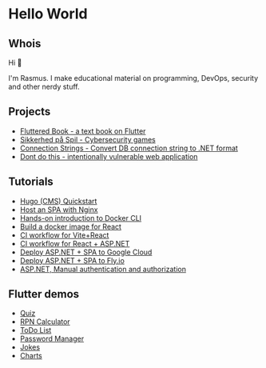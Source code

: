 # Hello World

## Whois

Hi 👋

I'm Rasmus.
I make educational material on programming, DevOps, security and other nerdy stuff.

## Projects

- [Fluttered Book - a text book on Flutter](https://fluttered-book.github.io/)
- [Sikkerhed på Spil - Cybersecurity games](https://easv-it-sikkerhed.github.io/sikkerhed-paa-spil/)
- [Connection Strings - Convert DB connection string to .NET format](https://rpede.github.io/connection_strings/)
- [Dont do this - intentionally vulnerable web application](https://github.com/rpede/dontdothis)

## Tutorials

- [Hugo (CMS) Quickstart](https://rpede.github.io/hugo-quickstart/)
- [Host an SPA with Nginx](https://github.com/rpede/tutorial-vm-spa)
- [Hands-on introduction to Docker CLI](https://github.com/rpede/tutorial-docker-intro)
- [Build a docker image for React](https://github.com/rpede/tutorial-react-docker)
- [CI workflow for Vite+React](https://github.com/rpede/tutorial-react-ci)
- [CI workflow for React + ASP.NET](https://github.com/rpede/tutorial-fullstack-ci)
- [Deploy ASP.NET + SPA to Google Cloud](https://github.com/rpede/tutorial-deploy-gcloud)
- [Deploy ASP.NET + SPA to Fly.io](https://github.com/rpede/tutorial-deploy-flyio)
- [ASP.NET, Manual authentication and authorization](https://github.com/rpede/cds25-tutorial-auth)

## Flutter demos

- [Quiz](https://fluttered-book.github.io/quiz/)
- [RPN Calculator](https://fluttered-book.github.io/calculator_gui/)
- [ToDo List](https://fluttered-book.github.io/todo/)
- [Password Manager](https://fluttered-book.github.io/password_manager/)
- [Jokes](https://fluttered-book.github.io/jokes/)
- [Charts](https://rpede.github.io/charts_flutter_examples/)
